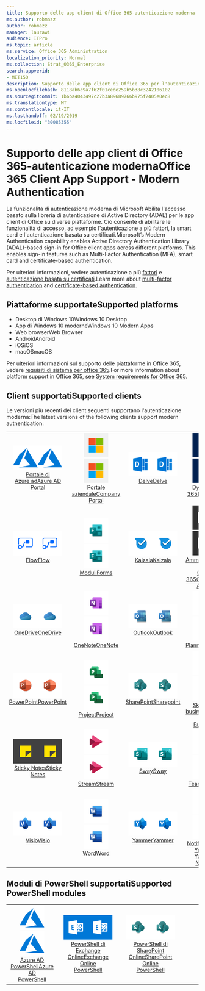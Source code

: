 ```yaml
---
title: Supporto delle app client di Office 365-autenticazione moderna
ms.author: robmazz
author: robmazz
manager: laurawi
audience: ITPro
ms.topic: article
ms.service: Office 365 Administration
localization_priority: Normal
ms.collection: Strat_O365_Enterprise
search.appverid:
- MET150
description: Supporto delle app client di Office 365 per l'autenticazione moderna.
ms.openlocfilehash: 8118ab6c9a7f62f01cede259b5b38c3242106102
ms.sourcegitcommit: 1b6ba4043497c27b3a89689766b975f2405e0ec8
ms.translationtype: MT
ms.contentlocale: it-IT
ms.lasthandoff: 02/19/2019
ms.locfileid: "30085355"
---
```

# <a name="office-365-client-app-support---modern-authentication"></a><span data-ttu-id="23ad3-103">Supporto delle app client di Office 365-autenticazione moderna</span><span class="sxs-lookup"><span data-stu-id="23ad3-103">Office 365 Client App Support - Modern Authentication</span></span>

<span data-ttu-id="23ad3-p101">La funzionalità di autenticazione moderna di Microsoft Abilita l'accesso basato sulla libreria di autenticazione di Active Directory (ADAL) per le app client di Office su diverse piattaforme. Ciò consente di abilitare le funzionalità di accesso, ad esempio l'autenticazione a più fattori, la smart card e l'autenticazione basata su certificati.</span><span class="sxs-lookup"><span data-stu-id="23ad3-p101">Microsoft’s Modern Authentication capability enables Active Directory Authentication Library (ADAL)-based sign-in for Office client apps across different platforms. This enables sign-in features such as Multi-Factor Authentication (MFA), smart card and certificate-based authentication.</span></span>

<span data-ttu-id="23ad3-106">Per ulteriori informazioni, vedere autenticazione a più [fattori](https://docs.microsoft.com/azure/active-directory/authentication/multi-factor-authentication) e [autenticazione basata su certificati](https://docs.microsoft.com/azure/active-directory/active-directory-certificate-based-authentication-get-started).</span><span class="sxs-lookup"><span data-stu-id="23ad3-106">Learn more about [multi-factor authentication](https://docs.microsoft.com/azure/active-directory/authentication/multi-factor-authentication) and [certificate-based authentication](https://docs.microsoft.com/azure/active-directory/active-directory-certificate-based-authentication-get-started).</span></span>

## <a name="supported-platforms"></a><span data-ttu-id="23ad3-107">Piattaforme supportate</span><span class="sxs-lookup"><span data-stu-id="23ad3-107">Supported platforms</span></span>

 - <span data-ttu-id="23ad3-108">Desktop di Windows 10</span><span class="sxs-lookup"><span data-stu-id="23ad3-108">Windows 10 Desktop</span></span>
 - <span data-ttu-id="23ad3-109">App di Windows 10 moderne</span><span class="sxs-lookup"><span data-stu-id="23ad3-109">Windows 10 Modern Apps</span></span>
 - <span data-ttu-id="23ad3-110">Web browser</span><span class="sxs-lookup"><span data-stu-id="23ad3-110">Web Browser</span></span>
 - <span data-ttu-id="23ad3-111">Android</span><span class="sxs-lookup"><span data-stu-id="23ad3-111">Android</span></span>
 - <span data-ttu-id="23ad3-112">iOS</span><span class="sxs-lookup"><span data-stu-id="23ad3-112">iOS</span></span>
 - <span data-ttu-id="23ad3-113">macOS</span><span class="sxs-lookup"><span data-stu-id="23ad3-113">macOS</span></span>

<span data-ttu-id="23ad3-114">Per ulteriori informazioni sul supporto delle piattaforme in Office 365, vedere [requisiti di sistema per office 365](https://products.office.com/office-system-requirements).</span><span class="sxs-lookup"><span data-stu-id="23ad3-114">For more information about platform support in Office 365, see [System requirements for Office 365](https://products.office.com/office-system-requirements).</span></span>

## <a name="supported-clients"></a><span data-ttu-id="23ad3-115">Client supportati</span><span class="sxs-lookup"><span data-stu-id="23ad3-115">Supported clients</span></span>

<span data-ttu-id="23ad3-116">Le versioni più recenti dei client seguenti supportano l'autenticazione moderna:</span><span class="sxs-lookup"><span data-stu-id="23ad3-116">The latest versions of the following clients support modern authentication:</span></span>

| | | | | | |
|:---:|:---:|:---:|:---:|:---:|:---:|
| <span data-ttu-id="23ad3-117">![Icona di Azure](media/o365-azure-64x64.png)</span><span class="sxs-lookup"><span data-stu-id="23ad3-117">![Azure icon](media/o365-azure-64x64.png)</span></span> <br> [<span data-ttu-id="23ad3-118">Portale di <br> Azure ad</span><span class="sxs-lookup"><span data-stu-id="23ad3-118">Azure AD <br> Portal </span></span>](https://azure.microsoft.com/features/azure-portal/) | <span data-ttu-id="23ad3-119">![Icona portale aziendale](media/o365-microsoft-64x64.png)</span><span class="sxs-lookup"><span data-stu-id="23ad3-119">![Company portal icon](media/o365-microsoft-64x64.png)</span></span> <br> [<span data-ttu-id="23ad3-120">Portale <br> aziendale</span><span class="sxs-lookup"><span data-stu-id="23ad3-120">Company <br> Portal </span></span>](https://docs.microsoft.com/intune-user-help/sign-in-to-the-company-portal) | <span data-ttu-id="23ad3-121">![Icona di approfondimento](media/o365-delve-64x64.png)</span><span class="sxs-lookup"><span data-stu-id="23ad3-121">![Delve icon](media/o365-delve-64x64.png)</span></span> <br> [<span data-ttu-id="23ad3-122">Delve</span><span class="sxs-lookup"><span data-stu-id="23ad3-122">Delve</span></span>](https://products.office.com/business/intelligent-search) | <span data-ttu-id="23ad3-123">![Icona Dynamics 365](media/o365-dynamics365-64x64.png)</span><span class="sxs-lookup"><span data-stu-id="23ad3-123">![Dynamics 365 icon](media/o365-dynamics365-64x64.png)</span></span> <br> [<span data-ttu-id="23ad3-124">Dynamics 365</span><span class="sxs-lookup"><span data-stu-id="23ad3-124">Dynamics 365</span></span>](https://dynamics.microsoft.com) | <span data-ttu-id="23ad3-125">![Icona Excel](media/o365-excel-64x64.png)</span><span class="sxs-lookup"><span data-stu-id="23ad3-125">![Excel icon](media/o365-excel-64x64.png)</span></span> <br> [<span data-ttu-id="23ad3-126">Excel</span><span class="sxs-lookup"><span data-stu-id="23ad3-126">Excel</span></span>](https://products.office.com/excel) |
| <span data-ttu-id="23ad3-127">![Icona flusso](media/o365-flow-64x64.png)</span><span class="sxs-lookup"><span data-stu-id="23ad3-127">![Flow icon](media/o365-flow-64x64.png)</span></span> <br> [<span data-ttu-id="23ad3-128">Flow</span><span class="sxs-lookup"><span data-stu-id="23ad3-128">Flow</span></span>](https://flow.microsoft.com) | <span data-ttu-id="23ad3-129">![Icona moduli](media/o365-forms-64x64.png)</span><span class="sxs-lookup"><span data-stu-id="23ad3-129">![Forms icon](media/o365-forms-64x64.png)</span></span> <br> [<span data-ttu-id="23ad3-130">Moduli</span><span class="sxs-lookup"><span data-stu-id="23ad3-130">Forms</span></span>](https://flow.microsoft.com/connectors/shared_microsoftforms/microsoft-forms/) | <span data-ttu-id="23ad3-131">![Icona Kaizala](media/o365-kaizala-64x64.png)</span><span class="sxs-lookup"><span data-stu-id="23ad3-131">![Kaizala icon](media/o365-kaizala-64x64.png)</span></span> <br> [<span data-ttu-id="23ad3-132">Kaizala</span><span class="sxs-lookup"><span data-stu-id="23ad3-132">Kaizala</span></span>](https://products.office.com/en/business/microsoft-kaizala) | <span data-ttu-id="23ad3-133">![Icona di amministrazione di Office 365](media/o365-o365admin-64x64.png)</span><span class="sxs-lookup"><span data-stu-id="23ad3-133">![Office 365 Admin icon](media/o365-o365admin-64x64.png)</span></span> <br> [<span data-ttu-id="23ad3-134">Amministratore di <br> Office 365</span><span class="sxs-lookup"><span data-stu-id="23ad3-134">Office 365 <br> Admin</span></span>](https://products.office.com/business/manage-office-365-admin-app) | <span data-ttu-id="23ad3-135">![Icona dell'obiettivo](media/o365-lens-64x64.png)</span><span class="sxs-lookup"><span data-stu-id="23ad3-135">![Lens icon](media/o365-lens-64x64.png)</span></span> <br> [<span data-ttu-id="23ad3-136">Office Lens</span><span class="sxs-lookup"><span data-stu-id="23ad3-136">Office Lens</span></span>](https://www.microsoft.com/p/office-lens/9wzdncrfj3t8?activetab=pivot%3Aoverviewtab) | 
| <span data-ttu-id="23ad3-137">![Icona di OneDrive for business](media/o365-OneDrive-64x64.png)</span><span class="sxs-lookup"><span data-stu-id="23ad3-137">![OneDrive for Business icon](media/o365-OneDrive-64x64.png)</span></span> <br> [<span data-ttu-id="23ad3-138">OneDrive</span><span class="sxs-lookup"><span data-stu-id="23ad3-138">OneDrive</span></span>](https://products.office.com/onedrive-for-business/online-cloud-storage) |  <span data-ttu-id="23ad3-139">![Icona di OneNote](media/o365-OneNote-64x64.png)</span><span class="sxs-lookup"><span data-stu-id="23ad3-139">![OneNote icon](media/o365-OneNote-64x64.png)</span></span> <br> [<span data-ttu-id="23ad3-140">OneNote</span><span class="sxs-lookup"><span data-stu-id="23ad3-140">OneNote</span></span>](https://products.office.com/onenote) | <span data-ttu-id="23ad3-141">![Icona di Outlook](media/o365-outlook-64x64.png)</span><span class="sxs-lookup"><span data-stu-id="23ad3-141">![Outlook icon](media/o365-outlook-64x64.png)</span></span> <br> [<span data-ttu-id="23ad3-142">Outlook</span><span class="sxs-lookup"><span data-stu-id="23ad3-142">Outlook</span></span>](https://products.office.com/outlook) | <span data-ttu-id="23ad3-143">![Icona Planner](media/o365-planner-64x64.png)</span><span class="sxs-lookup"><span data-stu-id="23ad3-143">![Planner icon](media/o365-planner-64x64.png)</span></span> <br> [<span data-ttu-id="23ad3-144">Planner</span><span class="sxs-lookup"><span data-stu-id="23ad3-144">Planner</span></span>](https://products.office.com/business/task-management-software) | <span data-ttu-id="23ad3-145">![Icona PowerBI](media/o365-powerbi-64x64.png)</span><span class="sxs-lookup"><span data-stu-id="23ad3-145">![PowerBI icon](media/o365-powerbi-64x64.png)</span></span> <br> [<span data-ttu-id="23ad3-146">Power BI</span><span class="sxs-lookup"><span data-stu-id="23ad3-146">Power BI</span></span>](https://powerbi.microsoft.com)
| <span data-ttu-id="23ad3-147">![Icona PowerPoint](media/o365-powerpoint-64x64.png)</span><span class="sxs-lookup"><span data-stu-id="23ad3-147">![PowerPoint icon](media/o365-powerpoint-64x64.png)</span></span> <br> [<span data-ttu-id="23ad3-148">PowerPoint</span><span class="sxs-lookup"><span data-stu-id="23ad3-148">PowerPoint</span></span>](https://products.office.com/powerpoint) | <span data-ttu-id="23ad3-149">![Icona del progetto](media/o365-project-64x64.png)</span><span class="sxs-lookup"><span data-stu-id="23ad3-149">![Project icon](media/o365-project-64x64.png)</span></span> <br> [<span data-ttu-id="23ad3-150">Project</span><span class="sxs-lookup"><span data-stu-id="23ad3-150">Project</span></span>](https://products.office.com/project) | <span data-ttu-id="23ad3-151">![Icona di SharePoint](media/o365-sharepoint-64x64.png)</span><span class="sxs-lookup"><span data-stu-id="23ad3-151">![SharePoint icon](media/o365-sharepoint-64x64.png)</span></span> <br> [<span data-ttu-id="23ad3-152">SharePoint</span><span class="sxs-lookup"><span data-stu-id="23ad3-152">Sharepoint</span></span>](https://products.office.com/sharepoint) | <span data-ttu-id="23ad3-153">![Icona di Skype for business](media/o365-skypeforbusiness-64x64.png)</span><span class="sxs-lookup"><span data-stu-id="23ad3-153">![Skype for Business icon](media/o365-skypeforbusiness-64x64.png)</span></span> <br> [<span data-ttu-id="23ad3-154">Skype for <br> business</span><span class="sxs-lookup"><span data-stu-id="23ad3-154">Skype for <br> Business</span></span>](https://www.skype.com/business/) | <span data-ttu-id="23ad3-155">![Icona StaffHub](media/o365-staffhub-64x64.png)</span><span class="sxs-lookup"><span data-stu-id="23ad3-155">![StaffHub icon](media/o365-staffhub-64x64.png)</span></span> <br> [<span data-ttu-id="23ad3-156">StaffHub</span><span class="sxs-lookup"><span data-stu-id="23ad3-156">StaffHub</span></span>](https://products.office.com/microsoft-staffhub/staff-scheduling-software)
| <span data-ttu-id="23ad3-157">![Icona note adesive](media/o365-stickynotes-64x64.png)</span><span class="sxs-lookup"><span data-stu-id="23ad3-157">![Sticky Notes icon](media/o365-stickynotes-64x64.png)</span></span> <br> [<span data-ttu-id="23ad3-158">Sticky Notes</span><span class="sxs-lookup"><span data-stu-id="23ad3-158">Sticky Notes</span></span>](https://www.microsoft.com/p/microsoft-sticky-notes/9nblggh4qghw) | <span data-ttu-id="23ad3-159">![Icona flusso](media/o365-stream-64x64.png)</span><span class="sxs-lookup"><span data-stu-id="23ad3-159">![Stream icon](media/o365-stream-64x64.png)</span></span> <br> [<span data-ttu-id="23ad3-160">Stream</span><span class="sxs-lookup"><span data-stu-id="23ad3-160">Stream</span></span>](https://stream.microsoft.com) | <span data-ttu-id="23ad3-161">![Icona ondeggiamento](media/o365-sway-64x64.png)</span><span class="sxs-lookup"><span data-stu-id="23ad3-161">![Sway icon](media/o365-sway-64x64.png)</span></span> <br> [<span data-ttu-id="23ad3-162">Sway</span><span class="sxs-lookup"><span data-stu-id="23ad3-162">Sway</span></span>](https://sway.com) | <span data-ttu-id="23ad3-163">![Icona Teams](media/o365-teams-64x64.png)</span><span class="sxs-lookup"><span data-stu-id="23ad3-163">![Teams icon](media/o365-teams-64x64.png)</span></span> <br> [<span data-ttu-id="23ad3-164">Teams</span><span class="sxs-lookup"><span data-stu-id="23ad3-164">Teams</span></span>](https://products.office.com/microsoft-teams/group-chat-software) | <span data-ttu-id="23ad3-165">![Icona da fare](media/o365-todo-64x64.png)</span><span class="sxs-lookup"><span data-stu-id="23ad3-165">![To-Do icon](media/o365-todo-64x64.png)</span></span> <br> [<span data-ttu-id="23ad3-166">To-Do</span><span class="sxs-lookup"><span data-stu-id="23ad3-166">To-Do</span></span>](https://todo.microsoft.com)
| <span data-ttu-id="23ad3-167">![Icona Visio](media/o365-visio-64x64.png)</span><span class="sxs-lookup"><span data-stu-id="23ad3-167">![Visio icon](media/o365-visio-64x64.png)</span></span> <br> [<span data-ttu-id="23ad3-168">Visio</span><span class="sxs-lookup"><span data-stu-id="23ad3-168">Visio</span></span>](https://products.office.com/visio/flowchart-software) | <span data-ttu-id="23ad3-169">![Icona Word](media/o365-word-64x64.png)</span><span class="sxs-lookup"><span data-stu-id="23ad3-169">![Word icon](media/o365-word-64x64.png)</span></span> <br> [<span data-ttu-id="23ad3-170">Word</span><span class="sxs-lookup"><span data-stu-id="23ad3-170">Word</span></span>](https://products.office.com/word) |<span data-ttu-id="23ad3-171">![Icona Yammer](media/o365-yammer-64x64.png)</span><span class="sxs-lookup"><span data-stu-id="23ad3-171">![Yammer icon](media/o365-yammer-64x64.png)</span></span> <br> [<span data-ttu-id="23ad3-172">Yammer</span><span class="sxs-lookup"><span data-stu-id="23ad3-172">Yammer</span></span>](https://products.office.com/yammer/yammer-overview) | <span data-ttu-id="23ad3-173">![Icona Yammer](media/o365-yammer-64x64.png)</span><span class="sxs-lookup"><span data-stu-id="23ad3-173">![Yammer icon](media/o365-yammer-64x64.png)</span></span> <br> [<span data-ttu-id="23ad3-174">Notificatore di Yammer <br></span><span class="sxs-lookup"><span data-stu-id="23ad3-174">Yammer <br> Notifier</span></span>](https://products.office.com/yammer/yammer-overview) |  |

## <a name="supported-powershell-modules"></a><span data-ttu-id="23ad3-175">Moduli di PowerShell supportati</span><span class="sxs-lookup"><span data-stu-id="23ad3-175">Supported PowerShell modules</span></span>

| | | | | | |
|:---:|:---:|:---:|:---:|:---:|:---:|
| <span data-ttu-id="23ad3-176">![Icona di Azure](media/o365-azure-64x64.png)</span><span class="sxs-lookup"><span data-stu-id="23ad3-176">![Azure icon](media/o365-azure-64x64.png)</span></span> <br> [<span data-ttu-id="23ad3-177">Azure AD <br> PowerShell</span><span class="sxs-lookup"><span data-stu-id="23ad3-177">Azure AD <br> PowerShell</span></span>](https://docs.microsoft.com/powershell/azure/active-directory/overview?view=azureadps-2.0) | <span data-ttu-id="23ad3-178">![Icona di Exchange](media/o365-exchange-64x64.png)</span><span class="sxs-lookup"><span data-stu-id="23ad3-178">![Exchange icon](media/o365-exchange-64x64.png)</span></span> <br> [<span data-ttu-id="23ad3-179">PowerShell di <br> Exchange Online</span><span class="sxs-lookup"><span data-stu-id="23ad3-179">Exchange Online <br> PowerShell</span></span>](https://docs.microsoft.com/powershell/exchange/exchange-online/exchange-online-powershell?view=exchange-ps) | <span data-ttu-id="23ad3-180">![Icona di SharePoint](media/o365-sharepoint-64x64.png)</span><span class="sxs-lookup"><span data-stu-id="23ad3-180">![SharePoint icon](media/o365-sharepoint-64x64.png)</span></span> <br> [<span data-ttu-id="23ad3-181">PowerShell di <br> SharePoint Online</span><span class="sxs-lookup"><span data-stu-id="23ad3-181">SharePoint Online <br> PowerShell</span></span>](https://docs.microsoft.com/sharepoint/manage-team-and-communication-sites-in-powershell)